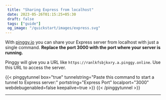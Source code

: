 ```yaml
---
 title: "Sharing Express from localhost" 
 date: 2023-05-26T01:15:25+05:30 
 draft: false 
 tags: ["guide"]
 og_image: "/quickstart/images/express.svg"
---
```


With [pinggy.io](https://pinggy.io) you can share your Express server from localhost with just a single command. **Replace the port 3000 with the port where your server is running.**

Pinggy will give you a URL like `https://ranlkfsbjkxry.a.pinggy.online`. Use this URL to access the server.

{{< pinggytunnel box="true" tunnelstring="Paste this command to start a tunnel to Express server:" portstring="Express Port" localport="3000" webdebugenabled=false keepalive=true >}}
{{< /pinggytunnel >}}

<hr>
